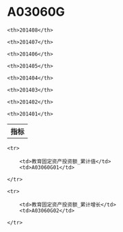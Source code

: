 A03060G
======


<table>

<tr>
    <th>指标</th>
    
    <th>201408</th>
    
    <th>201407</th>
    
    <th>201406</th>
    
    <th>201405</th>
    
    <th>201404</th>
    
    <th>201403</th>
    
    <th>201402</th>
    
    <th>201401</th>
    
</tr>



</table>

<table>
    
    <tr>

        <td>教育固定资产投资额_累计值</td>
        <td>A03060G01</td>

    </tr>
    
    <tr>

        <td>教育固定资产投资额_累计增长</td>
        <td>A03060G02</td>

    </tr>
    
</table>